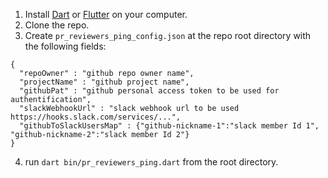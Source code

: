 1) Install [Dart](https://dart.dev/get-dart) or [Flutter](https://flutter.dev/docs/get-started/install) on your computer.
2) Clone the repo.
3) Create `pr_reviewers_ping_config.json` at the repo root directory with the following fields:
```
{
  "repoOwner" : "github repo owner name",
  "projectName" : "github project name",
  "githubPat" : "github personal access token to be used for authentification",
  "slackWebhookUrl" : "slack webhook url to be used https://hooks.slack.com/services/...",
  "githubToSlackUsersMap" : {"github-nickname-1":"slack member Id 1", "github-nickname-2":"slack member Id 2"}
}
```

4) run `dart bin/pr_reviewers_ping.dart` from the root directory.

